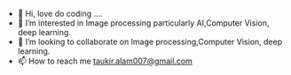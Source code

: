 - 👋 Hi, love do coding ....
- 👀 I’m interested in Image processing particularly AI,Computer Vision, deep learning.  
- 💞️ I’m looking to collaborate on Image processing,Computer Vision, deep learning.
- 📫 How to reach me taukir.alam007@gmail.com 

<!---
taukiralam007/taukiralam007 is a ✨ special ✨ repository because its `README.md` (this file) appears on your GitHub profile.
You can click the Preview link to take a look at your changes.
--->
